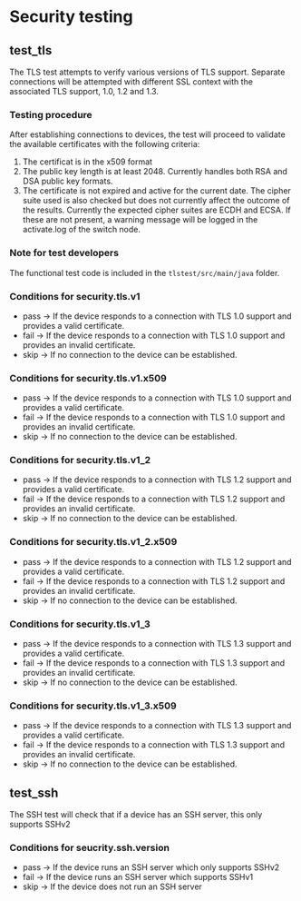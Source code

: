 # Security testing

## test_tls
The TLS test attempts to verify various versions of TLS support.  Separate connections will be attempted with different SSL context with the associated TLS support, 1.0, 1.2 and 1.3.
 
 ### Testing procedure
 After establishing connections to devices, the test will proceed to validate the available certificates with the following criteria:
 1. The certificat is in the x509 format
 2. The public key length is at least 2048.  Currently handles both RSA and DSA public key formats.
 3. The certificate is not expired and active for the current date.
The cipher suite used is also checked but does not currently affect the outcome of the results.  Currently the expected cipher suites are ECDH and ECSA.  If these are not present, a warning message will be logged in the activate.log of the switch node.

 
### Note for test developers 
The functional test code is included in the `tlstest/src/main/java` folder.

 ### Conditions for security.tls.v1
 - pass -> If the device responds to a connection with TLS 1.0 support and provides a valid certificate.
 - fail -> If the device responds to a connection with TLS 1.0 support and provides an invalid certificate.
 - skip -> If no connection to the device can be established.

### Conditions for security.tls.v1.x509
 - pass -> If the device responds to a connection with TLS 1.0 support and provides a valid certificate.
 - fail -> If the device responds to a connection with TLS 1.0 support and provides an invalid certificate.
 - skip -> If no connection to the device can be established.

### Conditions for security.tls.v1_2
 - pass -> If the device responds to a connection with TLS 1.2 support and provides a valid certificate.
 - fail -> If the device responds to a connection with TLS 1.2 support and provides an invalid certificate.
 - skip -> If no connection to the device can be established.

### Conditions for security.tls.v1_2.x509
 - pass -> If the device responds to a connection with TLS 1.2 support and provides a valid certificate.
 - fail -> If the device responds to a connection with TLS 1.2 support and provides an invalid certificate.
 - skip -> If no connection to the device can be established.
 
### Conditions for security.tls.v1_3
 - pass -> If the device responds to a connection with TLS 1.3 support and provides a valid certificate.
 - fail -> If the device responds to a connection with TLS 1.3 support and provides an invalid certificate.
 - skip -> If no connection to the device can be established.

### Conditions for security.tls.v1_3.x509
 - pass -> If the device responds to a connection with TLS 1.3 support and provides a valid certificate.
 - fail -> If the device responds to a connection with TLS 1.3 support and provides an invalid certificate.
 - skip -> If no connection to the device can be established.

## test_ssh
The SSH test will check that if a device has an SSH server, this only supports SSHv2

### Conditions for seucrity.ssh.version
- pass -> If the device runs an SSH server which only supports SSHv2
- fail -> If the device runs an SSH server which supports SSHv1
- skip -> If the device does not run an SSH server